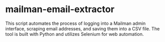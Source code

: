 # mailman-email-extractor
This script automates the process of logging into a Mailman admin interface, scraping email addresses, and saving them into a CSV file. The tool is built with Python and utilizes Selenium for web automation.
